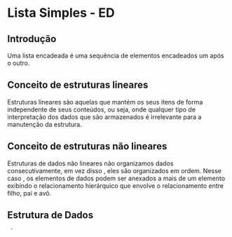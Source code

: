 # Lista Simples - ED

## Introdução

Uma lista encadeada é uma sequência de elementos encadeados um após o outro. 


## Conceito de estruturas lineares

Estruturas lineares são aquelas que mantém os seus itens de forma independente de seus conteúdos, ou seja, onde qualquer tipo de interpretação dos dados que são armazenados é irrelevante para a manutenção da estrutura. 

## Conceito de estruturas não lineares 

Estruturas de dados não lineares não organizamos dados consecutivamente, em vez disso , eles são organizados em ordem. Nesse caso , os elementos de dados podem ser anexados a mais de um elemento exibindo o relacionamento hierárquico que envolve o relacionamento entre filho, pai e avô.

## Estrutura de Dados
<div align="center" style="display: flex;">
        <div id="b2">
           <img src="https://i.imgur.com/bnQDVDe.png" width="40%" left="-10px">
         
 

